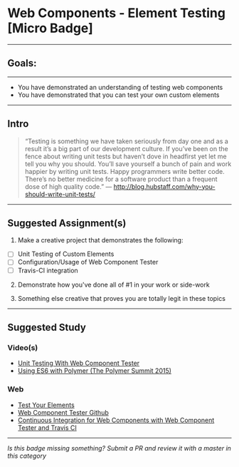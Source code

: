 # Web Components - Element Testing [Micro Badge]

------

## Goals:

------

- You have demonstrated an understanding of testing web components
- You have demonstrated that you can test your own custom elements

-----

## Intro

> “Testing is something we have taken seriously from day one and as a result it’s a big part of our development culture. If you’ve been on the fence about writing unit tests but haven’t dove in headfirst yet let me tell you why you should. You’ll save yourself a bunch of pain and work happier by writing unit tests. Happy programmers write better code. There’s no better medicine for a software product than a frequent dose of high quality code.” ― http://blog.hubstaff.com/why-you-should-write-unit-tests/

-----

## Suggested Assignment(s)

1) Make a creative project that demonstrates the following:
- [ ] Unit Testing of Custom Elements
- [ ] Configuration/Usage of Web Component Tester
- [ ] Travis-CI integration

2) Demonstrate how you've done all of #1 in your work or side-work

3) Something else creative that proves you are totally legit in these topics


---------------

## Suggested Study

### Video(s)
- [Unit Testing With Web Component Tester](https://www.youtube.com/watch?v=YBNBr9ECXLo)
- [Using ES6 with Polymer (The Polymer Summit 2015)](https://youtu.be/bX3_tN23M_Y?t=14m26s)

### Web
- [Test Your Elements](https://www.polymer-project.org/1.0/docs/tools/tests)
- [Web Component Tester Github](https://github.com/Polymer/web-component-tester)
- [Continuous Integration for Web Components with Web Component Tester and Travis CI](https://www.jamiestarke.com/2015/06/10/continuous-integration-polymer-web-component-tester-travis-ci/)

-----

  *Is this badge missing something? Submit a PR and review it with a master in this category*
